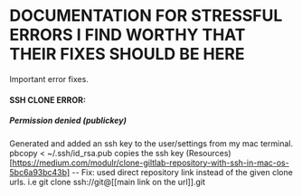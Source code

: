 # DOCUMENTATION FOR STRESSFUL ERRORS I FIND WORTHY THAT THEIR FIXES SHOULD BE HERE
Important error fixes.


#### SSH CLONE ERROR:
##### Permission denied (publickey)
Generated and added an ssh key to the user/settings from my mac terminal.  pbcopy < ~/.ssh/id_rsa.pub copies the ssh key (Resources)[https://medium.com/modulr/clone-giltlab-repository-with-ssh-in-mac-os-5bc6a93bc43b]
    -- Fix: used direct repository link instead of the given clone urls. i.e git clone ssh://git@[[main link on the url]].git

